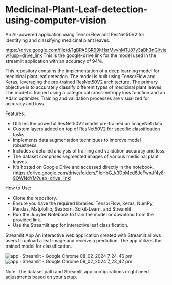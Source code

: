 
# Medicinal-Plant-Leaf-detection-using-computer-vision
An AI-powered application using TensorFlow and ResNet50V2 for identifying and classifying medicinal plant leaves.

https://drive.google.com/file/d/1gBPA8GR99ltHsrMvvhMTJ87y3aBh3nGl/view?usp=drive_link
This is the google-drive link for the model used in the streamlit application with an accuracy of 94%.

This repository contains the implementation of a deep learning model for medicinal plant leaf detection. The model is built using TensorFlow and Keras, leveraging the pre-trained ResNet50V2 architecture. The primary objective is to accurately classify different types of medicinal plant leaves. The model is trained using a categorical cross-entropy loss function and an Adam optimizer. Training and validation processes are visualized for accuracy and loss.

Features:
- Utilizes the powerful ResNet50V2 model pre-trained on ImageNet data.
- Custom layers added on top of ResNet50V2 for specific classification tasks.
- Implements data augmentation techniques to improve model robustness.
- Includes a detailed analysis of training and validation accuracy and loss.
- The dataset comprises segmented images of various medicinal plant leaves.
- It's hosted on Google Drive and accessed directly in the notebook. (https://drive.google.com/drive/folders/1IcHbG_k3DpMcd6JeFwnJf4y8-9QWNdYM?usp=drive_link)

How to Use:
- Clone the repository.
- Ensure you have the required libraries: TensorFlow, Keras, NumPy, Pandas, Matplotlib, Seaborn, Scikit-Learn, and Streamlit.
- Run the Jupyter Notebook to train the model or download from the provided link.
- Use the Streamlit app for interactive leaf classification.

Streamlit App
An interactive web application created with Streamlit allows users to upload a leaf image and receive a prediction. The app utilizes the trained model for classification.


![app · Streamlit - Google Chrome 08_02_2024 7_24_46 pm](https://github.com/chussboi96/Medicinal-Plant-Leaf-detection-using-computer-vision/assets/103335581/f0ce8bbd-3d93-413c-9c53-583b0141cf77)
![app · Streamlit - Google Chrome 08_02_2024 7_23_42 pm](https://github.com/chussboi96/Medicinal-Plant-Leaf-detection-using-computer-vision/assets/103335581/df3f6a14-4b00-40bc-99c2-7bf7aeefb971)



Note:
The dataset path and Streamlit app configurations might need adjustments based on your setup.
